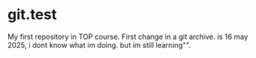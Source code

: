 # git.test
My first repository in TOP course.
First change in a git archive.
is 16 may 2025, i dont know what im doing. but im still learning"".
